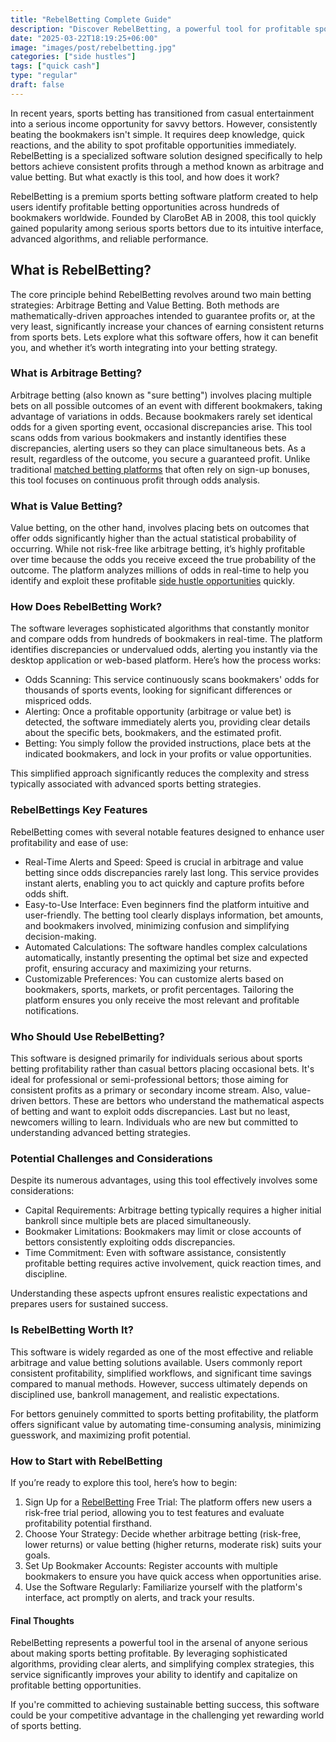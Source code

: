 ```yaml
---
title: "RebelBetting Complete Guide"
description: "Discover RebelBetting, a powerful tool for profitable sports betting. Learn how it works, key features, pros and cons, and if it’s truly worth your investment."
date: "2025-03-22T18:19:25+06:00"
image: "images/post/rebelbetting.jpg"
categories: ["side hustles"]
tags: ["quick cash"]
type: "regular"
draft: false
---
```


In recent years, sports betting has transitioned from casual entertainment into a serious income opportunity for savvy bettors. However, consistently beating the bookmakers isn't simple. It requires deep knowledge, quick reactions, and the ability to spot profitable opportunities immediately. RebelBetting is a specialized software solution designed specifically to help bettors achieve consistent profits through a method known as arbitrage and value betting. But what exactly is this tool, and how does it work?

RebelBetting is a premium sports betting software platform created to help users identify profitable betting opportunities across hundreds of bookmakers worldwide. Founded by ClaroBet AB in 2008, this tool quickly gained popularity among serious sports bettors due to its intuitive interface, advanced algorithms, and reliable performance.

## What is RebelBetting?

The core principle behind RebelBetting revolves around two main betting strategies: Arbitrage Betting and Value Betting. Both methods are mathematically-driven approaches intended to guarantee profits or, at the very least, significantly increase your chances of earning consistent returns from sports bets. Lets explore what this software offers, how it can benefit you, and whether it’s worth integrating into your betting strategy.

### What is Arbitrage Betting?

Arbitrage betting (also known as "sure betting") involves placing multiple bets on all possible outcomes of an event with different bookmakers, taking advantage of variations in odds. Because bookmakers rarely set identical odds for a given sporting event, occasional discrepancies arise. This tool scans odds from various bookmakers and instantly identifies these discrepancies, alerting users so they can place simultaneous bets. As a result, regardless of the outcome, you secure a guaranteed profit. Unlike traditional [matched betting platforms](/blog/matched-betting-sites/) that often rely on sign-up bonuses, this tool focuses on continuous profit through odds analysis.

### What is Value Betting?

Value betting, on the other hand, involves placing bets on outcomes that offer odds significantly higher than the actual statistical probability of occurring. While not risk-free like arbitrage betting, it’s highly profitable over time because the odds you receive exceed the true probability of the outcome. The platform analyzes millions of odds in real-time to help you identify and exploit these profitable [side hustle opportunities](/blog/creative-side-hustles/) quickly.

### How Does RebelBetting Work?

The software leverages sophisticated algorithms that constantly monitor and compare odds from hundreds of bookmakers in real-time. The platform identifies discrepancies or undervalued odds, alerting you instantly via the desktop application or web-based platform. Here’s how the process works:

- Odds Scanning: This service continuously scans bookmakers' odds for thousands of sports events, looking for significant differences or mispriced odds.
- Alerting: Once a profitable opportunity (arbitrage or value bet) is detected, the software immediately alerts you, providing clear details about the specific bets, bookmakers, and the estimated profit.
- Betting: You simply follow the provided instructions, place bets at the indicated bookmakers, and lock in your profits or value opportunities.

This simplified approach significantly reduces the complexity and stress typically associated with advanced sports betting strategies.

### RebelBettings Key Features

RebelBetting comes with several notable features designed to enhance user profitability and ease of use:

- Real-Time Alerts and Speed: Speed is crucial in arbitrage and value betting since odds discrepancies rarely last long. This service provides instant alerts, enabling you to act quickly and capture profits before odds shift.
- Easy-to-Use Interface: Even beginners find the platform intuitive and user-friendly. The betting tool clearly displays information, bet amounts, and bookmakers involved, minimizing confusion and simplifying decision-making.
- Automated Calculations: The software handles complex calculations automatically, instantly presenting the optimal bet size and expected profit, ensuring accuracy and maximizing your returns.
- Customizable Preferences: You can customize alerts based on bookmakers, sports, markets, or profit percentages. Tailoring the platform ensures you only receive the most relevant and profitable notifications.

### Who Should Use RebelBetting?

This software is designed primarily for individuals serious about sports betting profitability rather than casual bettors placing occasional bets. It's ideal for professional or semi-professional bettors; those aiming for consistent profits as a primary or secondary income stream. Also, value-driven bettors. These are bettors who understand the mathematical aspects of betting and want to exploit odds discrepancies. Last but no least, newcomers willing to learn. Individuals who are new but committed to understanding advanced betting strategies.

### Potential Challenges and Considerations

Despite its numerous advantages, using this tool effectively involves some considerations:

- Capital Requirements: Arbitrage betting typically requires a higher initial bankroll since multiple bets are placed simultaneously.
- Bookmaker Limitations: Bookmakers may limit or close accounts of bettors consistently exploiting odds discrepancies.
- Time Commitment: Even with software assistance, consistently profitable betting requires active involvement, quick reaction times, and discipline.

Understanding these aspects upfront ensures realistic expectations and prepares users for sustained success.

### Is RebelBetting Worth It?

This software is widely regarded as one of the most effective and reliable arbitrage and value betting solutions available. Users commonly report consistent profitability, simplified workflows, and significant time savings compared to manual methods. However, success ultimately depends on disciplined use, bankroll management, and realistic expectations.

For bettors genuinely committed to sports betting profitability, the platform offers significant value by automating time-consuming analysis, minimizing guesswork, and maximizing profit potential.

### How to Start with RebelBetting

If you’re ready to explore this tool, here’s how to begin:

1. Sign Up for a [RebelBetting](https://www.rebelbetting.com/en-us/) Free Trial: The platform offers new users a risk-free trial period, allowing you to test features and evaluate profitability potential firsthand.
2. Choose Your Strategy: Decide whether arbitrage betting (risk-free, lower returns) or value betting (higher returns, moderate risk) suits your goals.
3. Set Up Bookmaker Accounts: Register accounts with multiple bookmakers to ensure you have quick access when opportunities arise.
4. Use the Software Regularly: Familiarize yourself with the platform's interface, act promptly on alerts, and track your results.

#### Final Thoughts

RebelBetting represents a powerful tool in the arsenal of anyone serious about making sports betting profitable. By leveraging sophisticated algorithms, providing clear alerts, and simplifying complex strategies, this service significantly improves your ability to identify and capitalize on profitable betting opportunities.

If you're committed to achieving sustainable betting success, this software could be your competitive advantage in the challenging yet rewarding world of sports betting.

